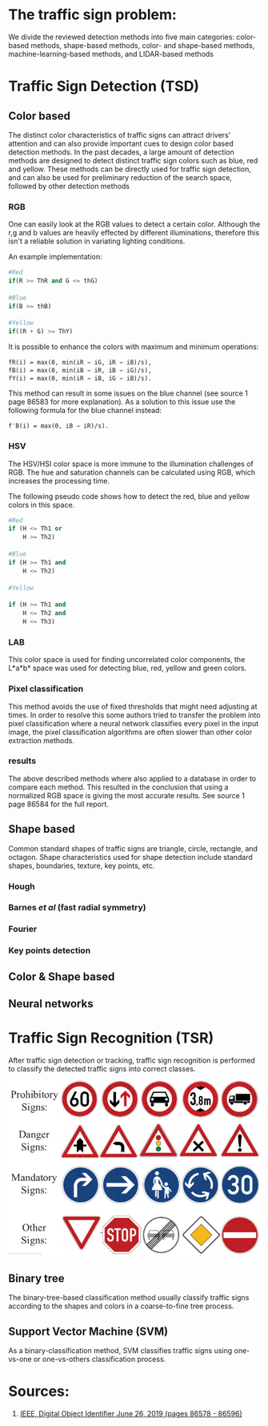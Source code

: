 # The traffic sign problem:

We divide the reviewed detection methods into five main categories: color-based methods, shape-based methods, color- and shape-based methods, machine-learning-based methods, and LIDAR-based methods

# Traffic Sign Detection (TSD)

## Color based

The distinct color characteristics of traffic signs can attract drivers’ attention and can also provide important cues to design color based detection methods. In the past decades, a large amount of detection methods are designed to detect distinct traffic sign colors such as blue, red and yellow. These methods can be directly used for traffic sign detection, and can also be used for preliminary reduction of the search space,  followed by other detection methods

### RGB

One can easily look at the RGB values to detect a certain color. Although the r,g and b values are heavily effected by different illuminations, therefore this isn't a reliable solution in variating lighting conditions.

An example implementation: 

```py
#Red
if(R >= ThR and G <= thG)

#Blue
if(B >= thB)

#Yellow
if((R + G) >= ThY)

```

It is possible to enhance the colors with maximum and minimum operations:

```
fR(i) = max(0, min(iR − iG, iR − iB)/s),
fB(i) = max(0, min(iB − iR, iB − iG)/s),
fY(i) = max(0, min(iR − iB, iG − iB)/s).
```

This method can result in some issues on the blue channel (see source 1 page 86583 for more explanation). As a solution to this issue use the following formula for the blue channel instead:
```
f′B(i) = max(0, iB − iR)/s).
```

### HSV

The HSV/HSI color space is more immune to the illumination challenges of RGB. The hue and saturation channels can be calculated using RGB, which increases the processing time.

The following pseudo code shows how to detect the red, blue and yellow colors in this space.

```python
#Red
if (H <= Th1 or 
    H >= Th2)

#Blue
if (H >= Th1 and 
    H <= Th2)

#Yellow

if (H >= Th1 and 
    H <= Th2 and 
    H <= Th3)

```

### LAB

This color space is used for finding uncorrelated color components, the L\*a\*b\* space was used for detecting blue, red, yellow and green colors. 


### Pixel classification

This method avoids the use of fixed thresholds that might need adjusting at times. In order to resolve this some authors tried to transfer the problem into pixel classification where a neural network classifies every pixel in the input image, the pixel classification algorithms are often slower than other color extraction methods.

### results

The above described methods where also applied to a database in order to compare each method. This resulted in the conclusion that using a normalized RGB space is giving the most accurate results. See source 1 page 86584 for the full report.

## Shape based

Common standard shapes of traffic signs are triangle, circle, rectangle, and octagon. Shape characteristics used for shape detection include standard shapes, boundaries, texture, key points, etc.

### Hough



### Barnes *et al* (fast radial symmetry)


### Fourier


### Key points detection


## Color & Shape based


## Neural networks



# Traffic Sign Recognition (TSR)
After traffic sign detection or tracking, traffic sign recognition is performed to classify the detected traffic signs into correct classes.

![signs example](imgs/signs.png)

## Binary tree
The binary-tree-based classification method usually classify traffic signs according to the shapes and colors in a coarse-to-fine tree process.

## Support Vector Machine (SVM)
As a binary-classification method, SVM classifies traffic signs using one-vs-one or one-vs-others classification process.



# Sources:

1. [IEEE, Digital Object Identifier June 26, 2019 (pages 86578 - 86596)](https://ieeexplore.ieee.org/stamp/stamp.jsp?tp=&arnumber=8746141)